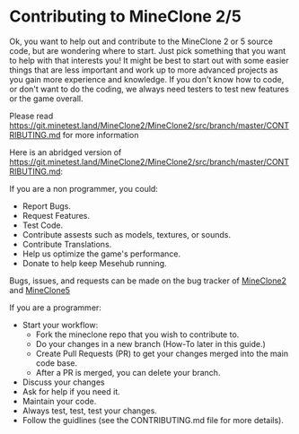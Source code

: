 # Contributing to MineClone 2/5
Ok, you want to help out and contribute to the MineClone 2 or 5 source code, but are wondering where to start. Just pick something that you want to help with that interests you! It might be best to start out with some easier things that are less important and work up to more advanced projects as you gain more experience and knowledge. If you don't know how to code, or don't want to do the coding, we always need testers to test new features or the game overall.

Please read https://git.minetest.land/MineClone2/MineClone2/src/branch/master/CONTRIBUTING.md for more information

Here is an abridged version of https://git.minetest.land/MineClone2/MineClone2/src/branch/master/CONTRIBUTING.md:

If you are a non programmer, you could:

* Report Bugs.
* Request Features.
* Test Code.
* Contribute assests such as models, textures, or sounds.
* Contribute Translations.
* Help us optimize the game's performance.
* Donate to help keep Mesehub running.

Bugs, issues, and requests can be made on the bug tracker of [MineClone2](https://git.minetest.land/MineClone2/MineClone2/issues) and [MineClone5](https://git.minetest.land/MineClone5/MineClone5/issues)

If you are a programmer:
* Start your workflow:
    * Fork the mineclone repo that you wish to contribute to.
    * Do your changes in a new branch (How-To later in this guide.)
    * Create Pull Requests (PR) to get your changes merged into the main code base.
    * After a PR is merged, you can delete your branch.
* Discuss your changes
* Ask for help if you need it.
* Maintain your code.
* Always test, test, test your changes.
* Follow the guidlines (see the CONTRIBUTING.md file for more details).
